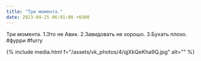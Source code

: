 ```yaml
---
title: "Три момента."
date: 2023-04-25 06:01:00 +0300
---
```


Три момента.
1.Это не Авик.
2.Завидовать не хорошо.
3.Бухать плохо.
#фурри #furry

{% include media.html f="/assets/vk_photos/4/qjXkQeKha9Q.jpg" alt="" %}
